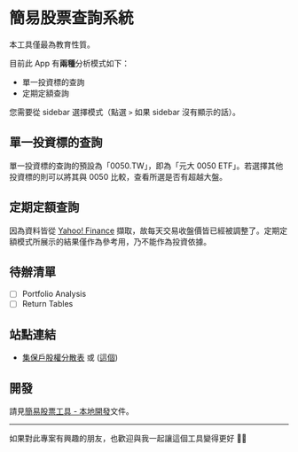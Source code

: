# 簡易股票查詢系統

本工具僅最為教育性質。

目前此 App 有**兩種**分析模式如下：

+ 單一投資標的查詢
+ 定期定額查詢


您需要從 sidebar 選擇模式（點選 ` > ` 如果 sidebar 沒有顯示的話）。

## 單一投資標的查詢
單一投資標的查詢的預設為「0050.TW」，即為「元大 0050 ETF」。若選擇其他投資標的則可以將其與 0050 比較，查看所選是否有超越大盤。

## 定期定額查詢
因為資料皆從 [Yahoo! Finance](https://finance.yahoo.com) 擷取，故每天交易收盤價皆已經被調整了。定期定額模式所展示的結果僅作為參考用，乃不能作為投資依據。

## 待辦清單
+ [ ] Portfolio Analysis
+ [ ] Return Tables

## 站點連結

+ [集保戶股權分散表](https://www.tdcc.com.tw/portal/zh/smWeb/qryStock) 或 ([這個](https://www.tdcc.com.tw/smWeb/QryStockAjax.do))

## 開發

請見[簡易股票工具 - 本地開發](docs/development.md)文件。

---

如果對此專案有興趣的朋友，也歡迎與我一起讓這個工具變得更好 💪🏾